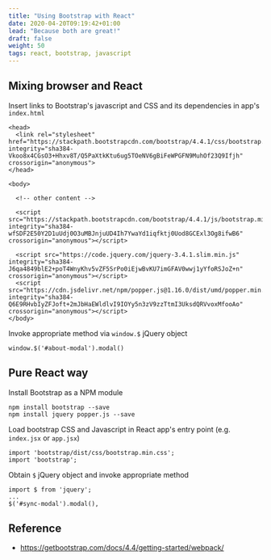```yaml
---
title: "Using Bootstrap with React"
date: 2020-04-20T09:19:42+01:00
lead: "Because both are great!"
draft: false
weight: 50
tags: react, bootstrap, javascript
---
```


## Mixing browser and React

Insert links to Bootstrap's javascript and CSS and its dependencies in app's `index.html`

```
<head>
  <link rel="stylesheet" href="https://stackpath.bootstrapcdn.com/bootstrap/4.4.1/css/bootstrap.min.css" integrity="sha384-Vkoo8x4CGsO3+Hhxv8T/Q5PaXtkKtu6ug5TOeNV6gBiFeWPGFN9MuhOf23Q9Ifjh" crossorigin="anonymous">
</head>

<body>

  <!-- other content -->
  
  <script src="https://stackpath.bootstrapcdn.com/bootstrap/4.4.1/js/bootstrap.min.js" integrity="sha384-wfSDF2E50Y2D1uUdj0O3uMBJnjuUD4Ih7YwaYd1iqfktj0Uod8GCExl3Og8ifwB6" crossorigin="anonymous"></script>

  <script src="https://code.jquery.com/jquery-3.4.1.slim.min.js" integrity="sha384-J6qa4849blE2+poT4WnyKhv5vZF5SrPo0iEjwBvKU7imGFAV0wwj1yYfoRSJoZ+n" crossorigin="anonymous"></script>
  <script src="https://cdn.jsdelivr.net/npm/popper.js@1.16.0/dist/umd/popper.min.js" integrity="sha384-Q6E9RHvbIyZFJoft+2mJbHaEWldlvI9IOYy5n3zV9zzTtmI3UksdQRVvoxMfooAo" crossorigin="anonymous"></script>
</body>
```

Invoke appropriate method via `window.$` jQuery object

```
window.$('#about-modal').modal()
```

## Pure React way

Install Bootstrap as a NPM module

```
npm install bootstrap --save
npm install jquery popper.js --save 
```

Load bootstrap CSS and Javascript in React app's entry point (e.g. `index.jsx` or `app.jsx`)

```
import 'bootstrap/dist/css/bootstrap.min.css';
import 'bootstrap';
```

Obtain `$` jQuery object and invoke appropriate method

```
import $ from 'jquery';
...
$('#sync-modal').modal(),

```

## Reference
- https://getbootstrap.com/docs/4.4/getting-started/webpack/
